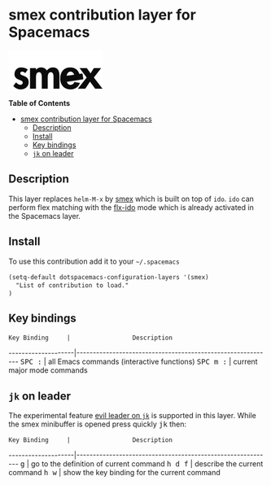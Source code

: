 # smex contribution layer for Spacemacs

![logo](smex.png)

<!-- markdown-toc start - Don't edit this section. Run M-x markdown-toc/generate-toc again -->
**Table of Contents**

- [smex contribution layer for Spacemacs](#smex-contribution-layer-for-spacemacs)
    - [Description](#description)
    - [Install](#install)
    - [Key bindings](#key-bindings)
    - [`jk` on leader](#jk-on-leader)

<!-- markdown-toc end -->

## Description

This layer replaces `helm-M-x` by [smex][] which is built on top of `ido`.
`ido` can perform flex matching with the [flx-ido][] mode which is already
activated in the Spacemacs layer.

## Install

To use this contribution add it to your `~/.spacemacs`

```elisp
(setq-default dotspacemacs-configuration-layers '(smex)
  "List of contribution to load."
)
```

## Key bindings

    Key Binding     |                 Description
--------------------|------------------------------------------------------------
<kbd>SPC :</kbd>    | all Emacs commands (interactive functions)
<kbd>SPC m :</kbd>  | current major mode commands 

## `jk` on leader

The experimental feature [evil leader on `jk`][jk] is supported in this layer.
While the smex minibuffer is opened press quickly <kbd>jk</kbd> then:

    Key Binding     |                 Description
--------------------|------------------------------------------------------------
<kbd>g</kbd>        | go to the definition of current command
<kbd>h d f</kbd>    | describe the current command
<kbd>h w</kbd>      | show the key binding for the current command

[smex]: https://github.com/nonsequitur/smex
[flx-ido]: https://github.com/lewang/flx
[jk]: https://github.com/syl20bnr/spacemacs/blob/master/DOCUMENTATION.md#jk-to-trigger-evil-leader
